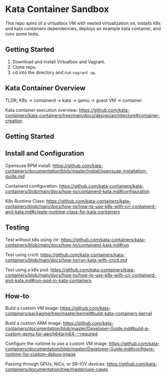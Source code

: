 # Kata Container Sandbox

This repo spins of a virtualbox VM with nested virtualization on, installs k8s and kata containers dependencies, deploys an example kata container, and runs some tests.

## Getting Started

1. Download and install Virtualbox and Vagrant.
2. Clone repo.
3. cd into the directory and run `vagrant up`.

## Kata Container Overview
TLDR; K8s -> containerd -> kata -> qemu -> guest VM -> container

Kata container execution overview: https://github.com/kata-containers/kata-containers/tree/main/docs/design/architecture#container-creation

## Getting Started



## Install and Configuration

Opensuse RPM install: https://github.com/kata-containers/documentation/blob/master/install/opensuse-installation-guide.md

Containerd configuration: https://github.com/kata-containers/kata-containers/blob/main/docs/how-to/containerd-kata.md#configuration

K8s Runtime Class: https://github.com/kata-containers/kata-containers/blob/main/docs/how-to/how-to-use-k8s-with-cri-containerd-and-kata.md#create-runtime-class-for-kata-containers


## Testing

Test without k8s using ctr: https://github.com/kata-containers/kata-containers/blob/main/docs/how-to/containerd-kata.md#run

Test using crictl: https://github.com/kata-containers/kata-containers/blob/main/docs/how-to/run-kata-with-crictl.md

Test using a k8s pod: https://github.com/kata-containers/kata-containers/blob/main/docs/how-to/how-to-use-k8s-with-cri-containerd-and-kata.md#run-pod-in-kata-containers


## How-to

Build a custom VM image: https://github.com/kata-containers/packaging/tree/master/kernel#build-kata-containers-kernel

Build a custom ARM image: https://github.com/kata-containers/documentation/blob/master/Developer-Guide.md#build-a-custom-qemu-for-aarch64arm64---required

Configure the runtime to use a custom VM image: https://github.com/kata-containers/documentation/blob/master/Developer-Guide.md#configure-runtime-for-custom-debug-image

Passing through GPUs, NICs, or SR-IOV devices: https://github.com/kata-containers/documentation/tree/master/use-cases